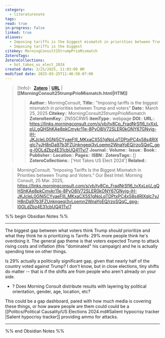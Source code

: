 ```yaml
---
category:
  - literaturenote
tags: 
read: true
in-progress: false
linked: true
aliases:
  - Imposing tariffs is the biggest mismatch in priorities between Trump and voters
  - Imposing tariffs is the biggest
citekey: MorningConsult25trumpPrioMismatch
ZoteroTags: 
ZoteroCollections:
  - hot_takes_us_elect_2024
created date: 3/25/2025, 11:03:09 AM
modified date: 2025-03-25T11:46:58-07:00
---
```


> [!info]- &nbsp;[**Zotero**](zotero://select/library/items/ZN5SCRW5)  | [**URL**](https://links.morningconsult.com/s/vb/ty8Cp_FradNrSfl6_tvXxLpU_gQHShKAe8pkCmykr11e-8PyO8lV72SLER0kONY67GNyjg-iH-JKJcleL0GNj5CYyaeFllI_MKxaCX5S1gNoLqTDPtxPC4x58s4RlXglc7yJH8nDa97b3FZUnkngeqi3vLoemn2WnaYoEQ/rzoSQqC_gpg-l0OLdZbz4E31cbUQ41Tv/7) | **[[MorningConsult25trumpPrioMismatch.html|HTM]]**
>> **Author**:: MorningConsult, 
> **Title**:: "Imposing tariffs is the biggest mismatch in priorities between Trump and voters"
> **Date**:: March 25, 2025
> **Citekey**:: MorningConsult25trumpPrioMismatch
> **ZoteroItemKey**:: ZN5SCRW5
> **itemType**:: webpage
> **DOI**:: 
> **URL**:: https://links.morningconsult.com/s/vb/ty8Cp_FradNrSfl6_tvXxLpU_gQHShKAe8pkCmykr11e-8PyO8lV72SLER0kONY67GNyjg-iH-JKJcleL0GNj5CYyaeFllI_MKxaCX5S1gNoLqTDPtxPC4x58s4RlXglc7yJH8nDa97b3FZUnkngeqi3vLoemn2WnaYoEQ/rzoSQqC_gpg-l0OLdZbz4E31cbUQ41Tv/7
> **Journal**:: 
> **Volume**:: 
> **Issue**:: 
> **Book**:: 
> **Publisher**:: 
> **Location**:: 
> **Pages**:: 
> **ISBN**:: 
> **ZoteroTags**:: []
> **ZoteroCollections**:: ['Hot Takes US Elect 2024']
> **Related**::

>  MorningConsult. “Imposing Tariffs Is the Biggest Mismatch in Priorities between Trump and Voters.” Our Best Intel: Morning Consult, 25 Mar. 2025, https://links.morningconsult.com/s/vb/ty8Cp_FradNrSfl6_tvXxLpU_gQHShKAe8pkCmykr11e-8PyO8lV72SLER0kONY67GNyjg-iH-JKJcleL0GNj5CYyaeFllI_MKxaCX5S1gNoLqTDPtxPC4x58s4RlXglc7yJH8nDa97b3FZUnkngeqi3vLoemn2WnaYoEQ/rzoSQqC_gpg-l0OLdZbz4E31cbUQ41Tv/7.

%% begin Obsidian Notes %%
___
The biggest gap between what voters think Trump *should* prioritize and what they think he *is* prioritizing is Tarrifs: 29% more people think he's overdoing it.  The general gap theme is that voters expected Trump to attack rising costs and inflation (this "dominated" his campaign) and he is actually spending time on other things.

Is 29% actually a politically significant gap, given that nearly half of the country voted against Trump?  I don't know, but in close elections, tiny shifts do matter -- that is if the shifts are from people who aren't already on your side.

- ? Does Morning Consult distribute results with layering by political orientation, gender, age, location, etc?

This could be a gap dashboard, pared with how much media is covering these things, or how aware people are them could could be a [[Politics/Political Causality/US Elections 2024.md#Salient hypocrisy tracker |Salient hypocrisy tracker]] providing ammo for attacks.
___
%% end Obsidian Notes %%
